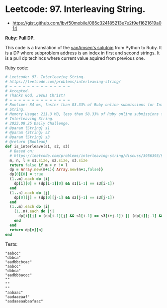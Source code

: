 # Leetcode: 97. Interleaving String.

- https://gist.github.com/lbvf50mobile/085c324185213e7e2f9ef1621619a014

**Ruby: Pull DP.**

This code is a translation of the [vanAmsen's solutoin](https://leetcode.com/problems/interleaving-string/discuss/3956393/99.78-2-Approaches-DP-and-Recursion) from Python to Ruby. It is a DP where subproblem address is an index in first and second strings. It is a pull dp techincs where current value aquired from previous one.

Ruby code:
```Ruby
# Leetcode: 97. Interleaving String.
# https://leetcode.com/problems/interleaving-string/
# = = = = = = = = = = = = = =
# Accepted.
# Thanks God, Jesus Christ!
# = = = = = = = = = = = = = =
# Runtime: 84 ms, faster than 83.33% of Ruby online submissions for Interleaving
# String.
# Memory Usage: 211.3 MB, less than 58.33% of Ruby online submissions for
# Interleaving String.
# 2023.08.25 Daily Challenge.
# @param {String} s1
# @param {String} s2
# @param {String} s3
# @return {Boolean}
def is_interleave(s1, s2, s3)
  # Based on:
  # https://leetcode.com/problems/interleaving-string/discuss/3956393/99.78-2-Approaches-DP-and-Recursion
  m, n, l = s1.size, s2.size, s3.size
  return false if m + n != l 
  dp = Array.new(m+1){ Array.new(n+1,false)}
  dp[0][0] = true
  (1..m).each do |i|
    dp[i][0] = (dp[i-1][0] && s1[i-1] == s3[i-1])
  end
  (1..n).each do |j|
    dp[0][j] = (dp[0][j-1] && s2[j-1] == s3[j-1])
  end
  (1..m).each do |i|
    (1..n).each do |j|
      dp[i][j] = (dp[i-1][j] && s1[i-1] == s3[i+j-1]) || (dp[i][j-1] && s2[j-1] == s3[i+j-1])
    end
  end
  return dp[m][n]
end
```

Tests:
```
"aabcc"
"dbbca"
"aadbbcbcac"
"aabcc"
"dbbca"
"aadbbbaccc"
""
""
""
"aabaac"
"aadaaeaaf"
"aadaaeaabaafaac"
```
